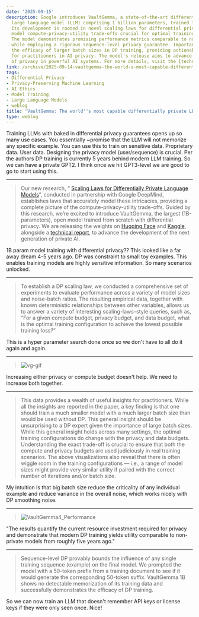 ```yaml
---
date: '2025-09-15'
description: Google introduces VaultGemma, a state-of-the-art differentially private
  large language model (LLM) comprising 1 billion parameters, trained from scratch.
  Its development is rooted in novel scaling laws for differential privacy, which
  model compute-privacy-utility trade-offs crucial for optimal training configurations.
  The model demonstrates promising performance metrics comparable to non-private counterparts
  while employing a rigorous sequence-level privacy guarantee. Importantly, it highlights
  the efficacy of larger batch sizes in DP training, providing actionable insights
  for practitioners in AI privacy. The model's release aims to advance the integration
  of privacy in powerful AI systems. For more details, visit the [technical report](https://services.google.com/fh/files/blogs/vaultgemma_tech_report.pdf).
link: /archive/2025-09-14-vaultgemma-the-world-s-most-capable-differentially-private-llm
tags:
- Differential Privacy
- Privacy-Preserving Machine Learning
- AI Ethics
- Model Training
- Large Language Models
- weblog
title: 'VaultGemma: The world''s most capable differentially private LLM'
type: weblog
---
```


Training LLMs with baked in differential privacy guarantees opens up so many use cases. You essentially ~promise that the LLM will not memorize any specific example. You can use this to train on sensitive data. Proprietary data. User data. Designing the privacy model (user/sequence) is crucial. Per the authors DP training is currently 5 years behind modern LLM training. So we can have a private GPT2. I think once we hit GPT3-level we are good to go to start using this.

---

> Our new research, “ [Scaling Laws for Differentially Private Language Models](https://arxiv.org/abs/2501.18914)”, conducted in partnership with Google DeepMind, establishes laws that accurately model these intricacies, providing a complete picture of the compute-privacy-utility trade-offs. Guided by this research, we’re excited to introduce VaultGemma, the largest (1B-parameters), open model trained from scratch with differential privacy. We are releasing the weights on [Hugging Face](https://huggingface.co/google/vaultgemma-1b) and [Kaggle](https://www.kaggle.com/models/google/vaultgemma), alongside a [technical report](https://services.google.com/fh/files/blogs/vaultgemma_tech_report.pdf), to advance the development of the next generation of private AI.

1B param model training with differential privacy?? This looked like a far away dream 4-5 years ago. DP was constraint to small toy examples. 
This enables training models are highly sensitive information. So many scenarios unlocked.

---

> To establish a DP scaling law, we conducted a comprehensive set of experiments to evaluate performance across a variety of model sizes and noise-batch ratios. The resulting empirical data, together with known deterministic relationships between other variables, allows us to answer a variety of interesting scaling-laws–style queries, such as, “For a given compute budget, privacy budget, and data budget, what is the optimal training configuration to achieve the lowest possible training loss?”

This is a hyper parameter search done once so we don't have to all do it again and again.

---

> ![vg-gif](https://storage.googleapis.com/gweb-research2023-media/images/vg-gif.width-800.gif)

Increasing either privacy or compute budget doesn't help. We need to increase both together.

---

> This data provides a wealth of useful insights for practitioners. While all the insights are reported in the paper, a key finding is that one should train a much smaller model with a much larger batch size than would be used without DP. This general insight should be unsurprising to a DP expert given the importance of large batch sizes. While this general insight holds across many settings, the optimal training configurations do change with the privacy and data budgets. Understanding the exact trade-off is crucial to ensure that both the compute and privacy budgets are used judiciously in real training scenarios. The above visualizations also reveal that there is often wiggle room in the training configurations — i.e., a range of model sizes might provide very similar utility if paired with the correct number of iterations and/or batch size.

My intuition is that big batch size reduce the criticality of any individual example and reduce variance in the overall noise, which works nicely with DP smoothing noise.

---

> ![VaultGemma4_Performance](https://storage.googleapis.com/gweb-research2023-media/images/VaultGemma4_Performance.width-1250.png)

"The results quantify the current resource investment required for privacy and demonstrate that modern DP training yields utility comparable to non-private models from roughly five years ago."

---

> Sequence-level DP provably bounds the influence of any single training sequence (example) on the final model. We prompted the model with a 50-token prefix from a training document to see if it would generate the corresponding 50-token suffix. VaultGemma 1B shows no detectable memorization of its training data and successfully demonstrates the efficacy of DP training.

So we can now train an LLM that doesn't remember API keys or license keys if they were only seen once. Nice!

